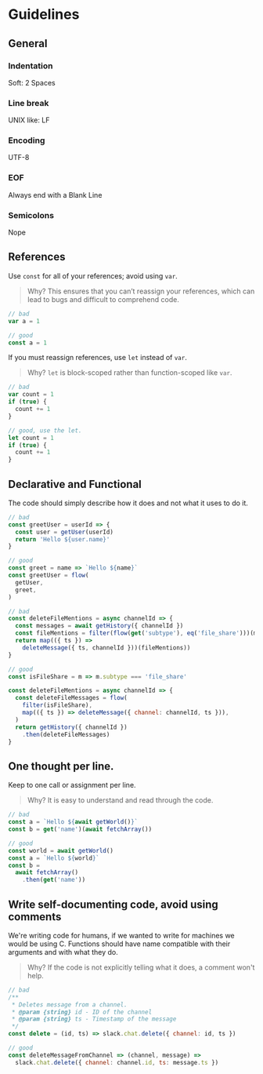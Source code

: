 # Guidelines

## General
  ### Indentation
  Soft: 2 Spaces

  ### Line break
  UNIX like: LF

  ### Encoding
  UTF-8

  ### EOF
  Always end with a Blank Line

  ### Semicolons
  Nope

## References
  Use `const` for all of your references; avoid using `var`.
  > Why? This ensures that you can’t reassign your references, which can lead to bugs and difficult to comprehend code.

  ```javascript
  // bad
  var a = 1

  // good
  const a = 1
  ```

  If you must reassign references, use `let` instead of `var`.
  > Why? `let` is block-scoped rather than function-scoped like `var`.

  ```javascript
  // bad
  var count = 1
  if (true) {
    count += 1
  }

  // good, use the let.
  let count = 1
  if (true) {
    count += 1
  }
  ```

## Declarative and Functional
  The code should simply describe how it does and not what it uses to do it.

  ```javascript
  // bad
  const greetUser = userId => {
    const user = getUser(userId)
    return 'Hello ${user.name}'
  }

  // good
  const greet = name => `Hello ${name}`
  const greetUser = flow(
    getUser,
    greet,
  )
  ```

  ```javascript
  // bad
  const deleteFileMentions = async channelId => {
    const messages = await getHistory({ channelId })
    const fileMentions = filter(flow(get('subtype'), eq('file_share')))(messages)
    return map(({ ts }) =>
      deleteMessage({ ts, channelId }))(fileMentions))
  }

  // good
  const isFileShare = m => m.subtype === 'file_share'

  const deleteFileMentions = async channelId => {
    const deleteFileMessages = flow(
      filter(isFileShare),
      map(({ ts }) => deleteMessage({ channel: channelId, ts })),
    )
    return getHistory({ channelId })
      .then(deleteFileMessages)
  }
  ```

## One thought per line.
  Keep to one call or assignment per line.
  > Why? It is easy to understand and read through the code.

  ```javascript
  // bad
  const a = `Hello ${await getWorld()}`
  const b = get('name')(await fetchArray())

  // good
  const world = await getWorld()
  const a = `Hello ${world}`
  const b =
    await fetchArray()
      .then(get('name'))
  ```

## Write self-documenting code, avoid using comments
  We're writing code for humans, if we wanted to write for machines we would be using C.
  Functions should have name compatible with their arguments and with what they do.
  > Why? If the code is not explicitly telling what it does, a comment won't help.

  ```javascript
  // bad
  /**
   * Deletes message from a channel.
   * @param {string} id - ID of the channel
   * @param {string} ts - Timestamp of the message
   */
  const delete = (id, ts) => slack.chat.delete({ channel: id, ts })

  // good
  const deleteMessageFromChannel => (channel, message) =>
    slack.chat.delete({ channel: channel.id, ts: message.ts })
  ```

